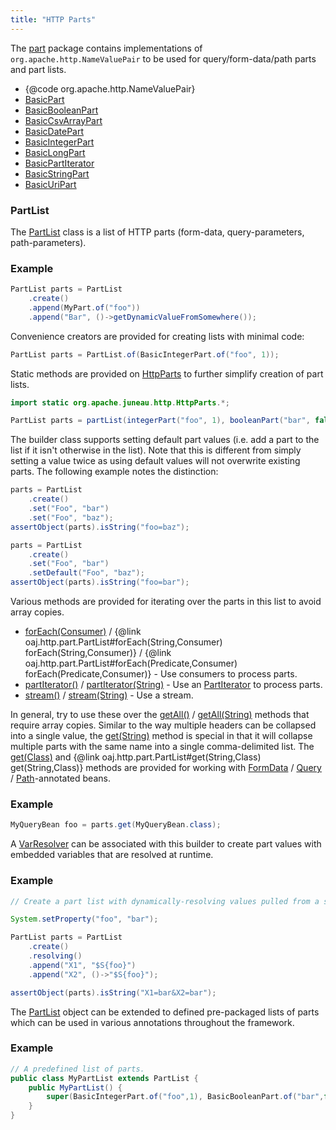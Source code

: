 ```yaml
---
title: "HTTP Parts"
---
```


The [part](../apidocs/org/apache/juneau/http/part.html) package contains implementations of `org.apache.http.NameValuePair` to
be used for query/form-data/path parts and part lists.
- \{@code org.apache.http.NameValuePair\}
- [BasicPart](../apidocs/org/apache/juneau/http/part/BasicPart.html)
- [BasicBooleanPart](../apidocs/org/apache/juneau/http/part/BasicBooleanPart.html)
- [BasicCsvArrayPart](../apidocs/org/apache/juneau/http/part/BasicCsvArrayPart.html)
- [BasicDatePart](../apidocs/org/apache/juneau/http/part/BasicDatePart.html)
- [BasicIntegerPart](../apidocs/org/apache/juneau/http/part/BasicIntegerPart.html)
- [BasicLongPart](../apidocs/org/apache/juneau/http/part/BasicLongPart.html)
- [BasicPartIterator](../apidocs/org/apache/juneau/http/part/BasicPartIterator.html)
- [BasicStringPart](../apidocs/org/apache/juneau/http/part/BasicStringPart.html)
- [BasicUriPart](../apidocs/org/apache/juneau/http/part/BasicUriPart.html)

### PartList

The [PartList](../apidocs/org/apache/juneau/http/part/PartList.html) class is a list of HTTP parts (form-data, query-parameters, path-parameters).
### Example


```java
PartList parts = PartList
    .create()
    .append(MyPart.of("foo"))
    .append("Bar", ()->getDynamicValueFromSomewhere());
```


Convenience creators are provided for creating lists with minimal code:

```java
PartList parts = PartList.of(BasicIntegerPart.of("foo", 1));
```


Static methods are provided on [HttpParts](../apidocs/org/apache/juneau/http/HttpParts.html) to further simplify creation of part lists.

```java
import static org.apache.juneau.http.HttpParts.*;

PartList parts = partList(integerPart("foo", 1), booleanPart("bar", false));
```


The builder class supports setting default part values (i.e. add a part to the list if it isn't otherwise in the list).
Note that this is different from simply setting a value twice as using default values will not overwrite existing
parts.
The following example notes the distinction:

```java
parts = PartList
    .create()
    .set("Foo", "bar")
    .set("Foo", "baz");
assertObject(parts).isString("foo=baz");

parts = PartList
    .create()
    .set("Foo", "bar")
    .setDefault("Foo", "baz");
assertObject(parts).isString("foo=bar");
```


Various methods are provided for iterating over the parts in this list to avoid array copies.
- [forEach(Consumer)](../apidocs/org/apache/juneau/http/part/PartList.html#forEach(Consumer)) / \{@link oaj.http.part.PartList#forEach(String,Consumer) forEach(String,Consumer)\} / \{@link oaj.http.part.PartList#forEach(Predicate,Consumer) forEach(Predicate,Consumer)\} - Use consumers to process parts.
- [partIterator()](../apidocs/org/apache/juneau/http/part/PartList.html#partIterator()) / [partIterator(String)](../apidocs/org/apache/juneau/http/part/PartList.html#partIterator(String)) - Use an [PartIterator](../apidocs/org/apache/juneau/http/part/PartIterator.html) to process parts.
- [stream()](../apidocs/org/apache/juneau/http/part/PartList.html#stream()) / [stream(String)](../apidocs/org/apache/juneau/http/part/PartList.html#stream(String)) - Use a stream.

In general, try to use these over the [getAll()](../apidocs/org/apache/juneau/http/part/PartList.html#getAll()) / [getAll(String)](../apidocs/org/apache/juneau/http/part/PartList.html#getAll(String)) methods that require array copies.
Similar to the way multiple headers can be collapsed into a single value, the [get(String)](../apidocs/org/apache/juneau/http/part/PartList.html#get(String)) method is special in that it will collapse multiple parts with the same name into
a single comma-delimited list.
The [get(Class)](../apidocs/org/apache/juneau/http/part/PartList.html#get(Class)) and \{@link oaj.http.part.PartList#get(String,Class) get(String,Class)\} methods are provided for working with [FormData](../apidocs/org/apache/juneau/http/annotation/FormData.html) / [Query](../apidocs/org/apache/juneau/http/annotation/Query.html) / [Path](../apidocs/org/apache/juneau/http/annotation/Path.html)-annotated
beans.
### Example


```java
MyQueryBean foo = parts.get(MyQueryBean.class);
```


A [VarResolver](../apidocs/org/apache/juneau/svl/VarResolver.html) can be associated with this builder to create part values with embedded variables that
are resolved at runtime.
### Example


```java
// Create a part list with dynamically-resolving values pulled from a system property.

System.setProperty("foo", "bar");

PartList parts = PartList
    .create()
    .resolving()
    .append("X1", "$S{foo}")
    .append("X2", ()->"$S{foo}");

assertObject(parts).isString("X1=bar&X2=bar");
```


The [PartList](../apidocs/org/apache/juneau/http/part/PartList.html) object can be extended to defined pre-packaged lists of parts which can be used in various
annotations throughout the framework.
### Example


```java
// A predefined list of parts.
public class MyPartList extends PartList {
    public MyPartList() {
        super(BasicIntegerPart.of("foo",1), BasicBooleanPart.of("bar",false));
    }
}

```
